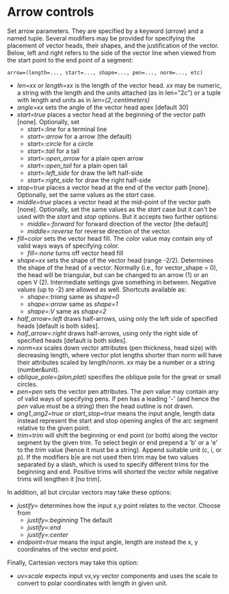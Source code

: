 # Arrow controls

Set arrow parameters. They are specified by a keyword (*arrow*) and a named tuple.
Several modifiers may be provided for specifying the placement of vector heads, their shapes, and the justification
of the vector. Below, left and right refers to the side of the vector line when viewed from the start point to the
end point of a segment:

    arrow=(length=..., start=..., shape=..., pen=..., norm=..., etc)

- *len=xx* or *length=xx* is the length of the vector head. *xx* may be numeric, a string with the length and the
   units attached (as in len="2c") or a tuple with length and units as in *len=(2,:centimeters)*
- *angle=xx* sets the angle of the vector head apex [default 30]
- *start=true* places a vector head at the beginning of the vector path [none]. Optionally, set
  - *start=:line* for a terminal line
  - *start=:arrow* for a arrow (the default)
  - *start=:circle* for a circle
  - *start=:tail* for a tail
  - *start=:open_arrow* for a plain open arrow
  - *start=:open_tail* for a plain open tail
  - *start=:left_side* for draw the left half-side
  - *start=:right_side* for draw the right half-side
- *stop=true* places a vector head at the end of the vector path [none]. Optionally, set the same values as the *start* case.
- *middle=true* places a vector head at the mid-point of the vector path [none]. Optionally, set the same values as the *start* case
   but it can't be used with the *start* and *stop* options. But it accepts two further options:
  - *middle=:forward* for forward direction of the vector [the default]
  - *middle=:reverse* for reverse direction of the vector.
- *fill=color* sets the vector head fill. The *color* value may contain any of valid ways ways of specifying color.
  - *fill=:none* turns off vector head fill
- *shape=xx* sets the shape of the vector head (range -2/2). Determines the shape of the head of a vector. Normally
   (i.e., for vector_shape = 0), the head will be triangular, but can be changed to an arrow (1) or an open V (2).
   Intermediate settings give something in between. Negative values (up to -2) are allowed as well. Shortcuts available as:
  - *shape=:triang*     same as *shape=0*
  - *shape=:arrow*      same as *shape=1*
  - *shape=:V*          same as *shape=2*
- *half_arrow=:left*  draws half-arrows, using only the left side of specified heads [default is both sides].
- *half_arrow=:right* draws half-arrows, using only the right side of specified heads [default is both sides].
- *norm=xx* scales down vector attributes (pen thickness, head size) with decreasing length, where vector plot lengths
   shorter than norm will have their attributes scaled by length/norm. *xx* may be a number or a string (number&unit).
- *oblique_pole=(plon,plat)*  specifies the oblique pole for the great or small circles.
- *pen=pen*  sets the vector pen attributes. The *pen* value may contain any of valid ways of specifying pens.
   If pen has a leading '-' (and hence the *pen* value must be a string) then the head outline is not drawn.
- *ang1_ang2=true* or *start_stop=true* means the input angle, length data instead represent the start and stop opening
   angles of the arc segment relative to the given point.
- *trim=trim*  will shift the beginning or end point (or both) along the vector segment by the given trim. To select
   begin or end prepend a 'b' or a 'e' to the *trim* value (hence it must be a string). Append suitable unit (c, i, or p).
   If the modifiers b|e are not used then trim may be two values separated by a slash, which is used to specify different
   trims for the beginning and end. Positive trims will shorted the vector while negative trims will lengthen it [no trim].

In addition, all but circular vectors may take these options:

- *justify=* determines how the input x,y point relates to the vector. Choose from
  - *justify=:beginning*          The default
  - *justify=:end*
  - *justify=:center*
- *endpoint=true*   means the input angle, length are instead the x, y coordinates of the vector end point.

Finally, Cartesian vectors may take this option:

- *uv=scale*     expects input vx,vy vector components and uses the scale to convert to polar coordinates with length in given unit.
